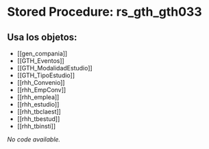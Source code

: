 # Stored Procedure: rs_gth_gth033

## Usa los objetos:
- [[gen_compania]]
- [[GTH_Eventos]]
- [[GTH_ModalidadEstudio]]
- [[GTH_TipoEstudio]]
- [[rhh_Convenio]]
- [[rhh_EmpConv]]
- [[rhh_emplea]]
- [[rhh_estudio]]
- [[rhh_tbclaest]]
- [[rhh_tbestud]]
- [[rhh_tbinsti]]

*No code available.*

